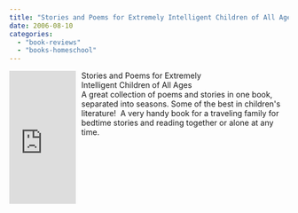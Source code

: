 ```yaml
---
title: "Stories and Poems for Extremely Intelligent Children of All AgesStories and Poems for Extremely Intelligent Children of All Ages"
date: 2006-08-10
categories: 
  - "book-reviews"
  - "books-homeschool"
---
```


<iframe scrolling="no" frameborder="0" src="http://rcm.amazon.com/e/cm?t=soultravelers-20&o=1&p=8&l=as1&asins=0684868741&fc1=000000&IS2=1&lt1=_blank&lc1=0000FF&bc1=000000&bg1=FFFFFF&f=ifr" marginwidth="0" marginheight="0" style="width: 120px; height: 240px; margin-right: 10px; float: left; margin-bottom: 20px;"></iframe>

Stories and Poems for Extremely  
Intelligent Children of All Ages  
A great collection of poems and stories in one book, separated into seasons. Some of the best in children's literature!  A very handy book for a traveling family for bedtime stories and reading together or alone at any time.
